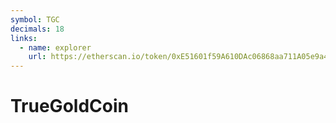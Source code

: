 ```yaml
---
symbol: TGC
decimals: 18
links:
  - name: explorer
    url: https://etherscan.io/token/0xE51601f59A610DAc06868aa711A05e9a4e291256
---
```


# TrueGoldCoin
